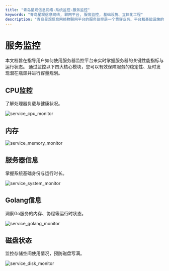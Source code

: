 ```yaml
---
title: "青岛星观信息网络-系统监控-服务监控"
keywords: "青岛星观信息网络, 联网平台, 服务监控, 基础设施、立体化工程"
description: "青岛星观信息网络物联网平台的服务监控是一个贯穿业务、平台和基础设施的立体化工程,具有采集CPU、内存、服务器信息、Golang信息、磁盘状态的功能"
---
```

# 服务监控

本文档旨在指导用户如何使用服务器监控平台来实时掌握服务器的关键性能指标与运行状态。
通过监控以下四大核心模块，您可以有效保障服务的稳定性、及时发现潜在瓶颈并进行容量规划。

## CPU监控

了解处理器负载与健康状况。

![service_cpu_monitor](/docs-assets/img/monitor/cpu.png)

## 内存

![service_memory_monitor](/docs-assets/img/monitor/memory.png)


## 服务器信息

掌握系统基础身份与运行时长。

![service_system_monitor](/docs-assets/img/monitor/system.png)

## Golang信息

洞察Go服务的内存、协程等运行时状态。

![service_golang_monitor](/docs-assets/img/monitor/golang.png)

## 磁盘状态

监控存储空间使用情况，预防磁盘写满。

![service_disk_monitor](/docs-assets/img/monitor/disk.png)